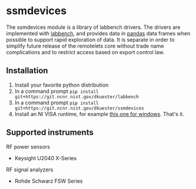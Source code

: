 # ssmdevices
The ssmdevices module is a library of labbench drivers. The drivers are implemented with [labbench](https://git.ncnr.nist.gov/dkuester/labbench),
and provides data in [pandas](http://pandas.pydata.org/) data frames when possible to support rapid exploration of data.
It is separate in order to simplify future release of the remotelets core without trade name complications and to restrict
access based on export control law.

## Installation
1. Install your favorite python distribution
2. In a command prompt `pip install git+https://git.ncnr.nist.gov/dkuester/labbench`
3. In a command prompt `pip install git+https://git.ncnr.nist.gov/dkuester/ssmdevices`
4. Install an NI VISA runtime, for example [this one for windows](http://download.ni.com/support/softlib/visa/NI-VISA/16.0/Windows/NIVISA1600runtime.exe).
That's it.

## Supported instruments
RF power sensors
* Keysight U2040 X-Series

RF signal analyzers
* Rohde Schwarz FSW Series 